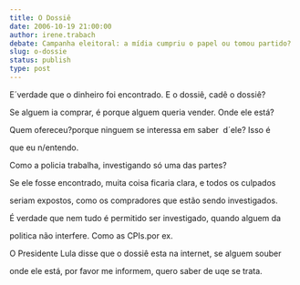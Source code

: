 ```yaml
---
title: O Dossiê
date: 2006-10-19 21:00:00
author: irene.trabach
debate: Campanha eleitoral: a mídia cumpriu o papel ou tomou partido?
slug: o-dossie
status: publish 
type: post
---
```


E´verdade que o dinheiro foi encontrado. E o dossiê, cadê o dossiê?   

Se alguem ia comprar, é porque alguem queria vender. Onde ele está?   

Quem ofereceu?porque ninguem se interessa em saber  d´ele? Isso é   

que eu n/entendo.  

Como a policia trabalha, investigando só uma das partes?  

Se ele fosse encontrado, muita coisa ficaria clara, e todos os culpados   

seriam expostos, como os compradores que estão sendo investigados.  

É verdade que nem tudo é permitido ser investigado, quando alguem da   

politica não interfere. Como as CPIs.por ex.  

O Presidente Lula disse que o dossiê esta na internet, se alguem souber  

onde ele está, por favor me informem, quero saber de uqe se trata.  

  

  

